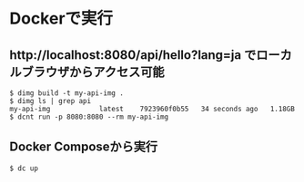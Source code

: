 # Dockerで実行
## http://localhost:8080/api/hello?lang=ja でローカルブラウザからアクセス可能
```
$ dimg build -t my-api-img .
$ dimg ls | grep api
my-api-img            latest    7923960f0b55   34 seconds ago   1.18GB
$ dcnt run -p 8080:8080 --rm my-api-img
```

## Docker Composeから実行
```
$ dc up
```

